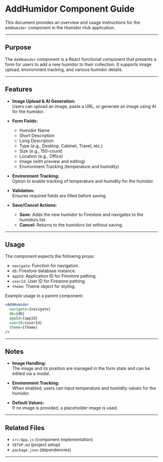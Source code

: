 # AddHumidor Component Guide

This document provides an overview and usage instructions for the `AddHumidor` component in the Humidor Hub application.

---

## Purpose

The `AddHumidor` component is a React functional component that presents a form for users to add a new humidor to their collection. It supports image upload, environment tracking, and various humidor details.

---

## Features

- **Image Upload & AI Generation:**  
  Users can upload an image, paste a URL, or generate an image using AI for the humidor.

- **Form Fields:**  
  - Humidor Name
  - Short Description
  - Long Description
  - Type (e.g., Desktop, Cabinet, Travel, etc.)
  - Size (e.g., 150-count)
  - Location (e.g., Office)
  - Image (with preview and editing)
  - Environment Tracking (temperature and humidity)

- **Environment Tracking:**  
  Option to enable tracking of temperature and humidity for the humidor.

- **Validation:**  
  Ensures required fields are filled before saving.

- **Save/Cancel Actions:**  
  - **Save:** Adds the new humidor to Firestore and navigates to the humidors list.
  - **Cancel:** Returns to the humidors list without saving.

---

## Usage

The component expects the following props:

- `navigate`: Function for navigation.
- `db`: Firestore database instance.
- `appId`: Application ID for Firestore pathing.
- `userId`: User ID for Firestore pathing.
- `theme`: Theme object for styling.

Example usage in a parent component:

```jsx
<AddHumidor
  navigate={navigate}
  db={db}
  appId={appId}
  userId={userId}
  theme={theme}
/>
```

---

## Notes

- **Image Handling:**  
  The image and its position are managed in the form state and can be edited via a modal.

- **Environment Tracking:**  
  When enabled, users can input temperature and humidity values for the humidor.

- **Default Values:**  
  If no image is provided, a placeholder image is used.

---

## Related Files

- `src/App.js` (component implementation)
- `SETUP.md` (project setup)
- `package.json` (dependencies)

---
